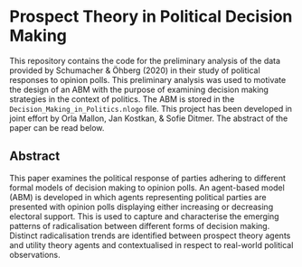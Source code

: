 # Prospect Theory in Political Decision Making

This repository contains the code for the preliminary analysis of the data provided by Schumacher & Öhberg (2020) in their study of political responses to opinion polls. This preliminary analysis was used to motivate the design of an ABM with the purpose of examining decision making strategies in the context of politics. The ABM is stored in the `Decision_Making_in_Politics.nlogo` file. This project has been developed in joint effort by Orla Mallon, Jan Kostkan, & Sofie Ditmer. The abstract of the paper can be read below. 

## Abstract
This paper examines the political response of parties adhering to different formal models of decision making to opinion polls. An agent-based model (ABM) is developed in which agents representing political parties are presented with opinion polls displaying either increasing or decreasing electoral support. This is used to capture and characterise the emerging patterns of radicalisation between different forms of decision making. Distinct radicalisation trends are identified between prospect theory agents and utility theory agents and contextualised in respect to real-world political observations.
